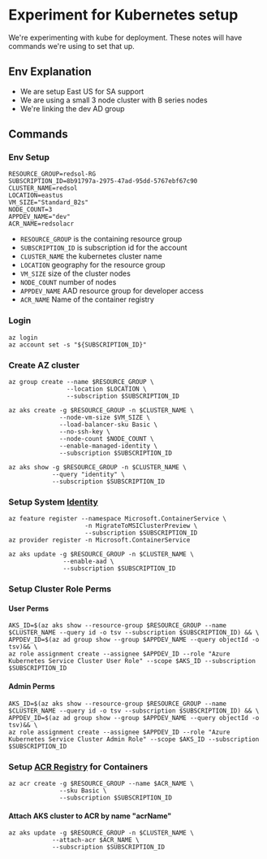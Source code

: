 # Experiment for Kubernetes setup

We're experimenting with kube for deployment. These notes will have commands we're using to set that up.

## Env Explanation
- We are setup East US for SA support
- We are using a small 3 node cluster with B series nodes
- We're linking the dev AD group

## Commands

### Env Setup
```
RESOURCE_GROUP=redsol-RG
SUBSCRIPTION_ID=8b91797a-2975-47ad-95dd-5767ebf67c90
CLUSTER_NAME=redsol
LOCATION=eastus
VM_SIZE="Standard_B2s"
NODE_COUNT=3
APPDEV_NAME="dev"
ACR_NAME=redsolacr
```
- `RESOURCE_GROUP` is the containing resource group
- `SUBSCRIPTION_ID` is subscription id for the account
- `CLUSTER_NAME` the kubernetes cluster name
- `LOCATION` geography for the resource group
- `VM_SIZE` size of the cluster nodes
- `NODE_COUNT` number of nodes
- `APPDEV_NAME` AAD resource group for developer access
- `ACR_NAME` Name of the container registry

### Login
```
az login
az account set -s "${SUBSCRIPTION_ID}"
```

### Create AZ cluster
```
az group create --name $RESOURCE_GROUP \
                --location $LOCATION \
                --subscription $SUBSCRIPTION_ID

az aks create -g $RESOURCE_GROUP -n $CLUSTER_NAME \
              --node-vm-size $VM_SIZE \
              --load-balancer-sku Basic \
              --no-ssh-key \
              --node-count $NODE_COUNT \
              --enable-managed-identity \
              --subscription $SUBSCRIPTION_ID

az aks show -g $RESOURCE_GROUP -n $CLUSTER_NAME \
            --query "identity" \
            --subscription $SUBSCRIPTION_ID
```

### Setup System [Identity](https://docs.microsoft.com/en-us/azure/active-directory/managed-identities-azure-resources/how-to-manage-ua-identity-cli)
```
az feature register --namespace Microsoft.ContainerService \
                     -n MigrateToMSIClusterPreview \
                     --subscription $SUBSCRIPTION_ID
az provider register -n Microsoft.ContainerService

az aks update -g $RESOURCE_GROUP -n $CLUSTER_NAME \
               --enable-aad \
               --subscription $SUBSCRIPTION_ID
```

### Setup Cluster Role Perms

#### User Perms
```
AKS_ID=$(az aks show --resource-group $RESOURCE_GROUP --name $CLUSTER_NAME --query id -o tsv --subscription $SUBSCRIPTION_ID) && \
APPDEV_ID=$(az ad group show --group $APPDEV_NAME --query objectId -o tsv)&& \
az role assignment create --assignee $APPDEV_ID --role "Azure Kubernetes Service Cluster User Role" --scope $AKS_ID --subscription $SUBSCRIPTION_ID
```
#### Admin Perms
```
AKS_ID=$(az aks show --resource-group $RESOURCE_GROUP --name $CLUSTER_NAME --query id -o tsv --subscription $SUBSCRIPTION_ID) && \
APPDEV_ID=$(az ad group show --group $APPDEV_NAME --query objectId -o tsv)&& \
az role assignment create --assignee $APPDEV_ID --role "Azure Kubernetes Service Cluster Admin Role" --scope $AKS_ID --subscription $SUBSCRIPTION_ID
```

### Setup [ACR Registry](https://docs.microsoft.com/en-us/azure/container-registry/container-registry-auth-service-principal) for Containers
```
az acr create -g $RESOURCE_GROUP --name $ACR_NAME \
              --sku Basic \
              --subscription $SUBSCRIPTION_ID
```

#### Attach AKS cluster to ACR by name "acrName"
```
az aks update -g $RESOURCE_GROUP -n $CLUSTER_NAME \
            --attach-acr $ACR_NAME \
            --subscription $SUBSCRIPTION_ID
```



